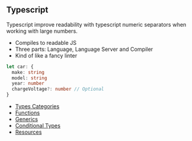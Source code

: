 ## Typescript

Typescript improve readability with typescript numeric separators when working with large numbers.

- Compiles to readable JS
- Three parts: Language, Language Server and Compiler
- Kind of like a fancy linter

```ts
let car: {
  make: string
  model: string
  year: number
  chargeVoltage?: number // Optional
}
```

- [Types Categories](./type-categories.md)
- [Functions](./functions.md)
- [Generics](./generics.md)
- [Conditional Types](./conditional-type.md)
- [Resources](./resources.md)
